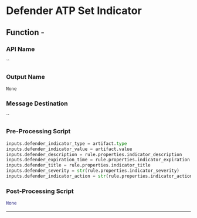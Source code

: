 <!--
    DO NOT MANUALLY EDIT THIS FILE
    THIS FILE IS AUTOMATICALLY GENERATED WITH resilient-circuits codegen
-->

# Defender ATP Set Indicator

## Function - 

### API Name
``

### Output Name
`None`

### Message Destination
``

### Pre-Processing Script
```python
inputs.defender_indicator_type = artifact.type
inputs.defender_indicator_value = artifact.value
inputs.defender_description = rule.properties.indicator_description
inputs.defender_expiration_time = rule.properties.indicator_expiration
inputs.defender_title = rule.properties.indicator_title
inputs.defender_severity = str(rule.properties.indicator_severity)
inputs.defender_indicator_action = str(rule.properties.indicator_action)
```

### Post-Processing Script
```python
None
```

---

